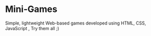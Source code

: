 # Mini-Games
Simple, lightweight Web-based games developed using HTML, CSS, JavaScript , Try them all ;)
